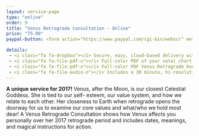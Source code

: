 ```yaml
---
layout: service-page
type: "online"
order: 9
title: "Venus Retrograde Consultation - Online"
price: "75.00"
paypal-button: <form action="https://www.paypal.com/cgi-bin/webscr" method="post" target="_top"><input type="hidden" name="cmd" value="_s-xclick"><input type="hidden" name="hosted_button_id" value="E82C7WW3KB4BG"><table><tr><td><input type="hidden" name="on0" value="Birth Information">Birth Information</td></tr><tr><td><input type="text" name="os0" maxlength="200"></td></tr></table><input type="image" src="https://www.paypalobjects.com/en_US/i/btn/btn_buynow_LG.gif" border="0" name="submit" alt="PayPal - The safer, easier way to pay online!"><img alt="" border="0" src="https://www.paypalobjects.com/en_US/i/scr/pixel.gif" width="1" height="1"></form>

details:
 - <i class="fa fa-dropbox"></i> Secure, easy, cloud-based delivery with <a href="https://www.dropbox.com/home" target="_blank">Dropbox</a>
 - <i class="fa fa-file-pdf-o"></i> Full-color PDF of your natal chart wheel
 - <i class="fa fa-file-pdf-o"></i> Full-color PDF Venus Retrograde booklet
 - <i class="fa fa-file-audio-o"></i> Includes a 30 minute, hi-resolution audio MP3
---
```


__A unique service for 2017!__ Venus, after the Moon, is our closest Celestial Goddess. She is tied to our self-
esteem, our value system, and how we relate to each other. Her closeness to Earth when retrograde opens the doorway
for us to examine our core values and what/who we hold most dear! A Venus Retrograde Consultation 
shows how Venus affects you personally over her 2017 retrograde period and includes 
dates, meanings, and magical instructions for action.